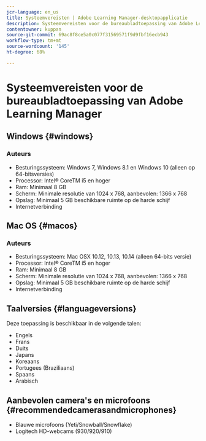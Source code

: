 ```yaml
---
jcr-language: en_us
title: Systeemvereisten | Adobe Learning Manager-desktopapplicatie
description: Systeemvereisten voor de bureaubladtoepassing van Adobe Learning Manager
contentowner: kuppan
source-git-commit: 69ac8f8ce5a0c077f31569571f9d9fbf16ecb943
workflow-type: tm+mt
source-wordcount: '145'
ht-degree: 68%

---
```




# Systeemvereisten voor de bureaubladtoepassing van Adobe Learning Manager

## Windows {#windows}

### Auteurs

* Besturingssysteem: Windows 7, Windows 8.1 en Windows 10 (alleen op 64-bitsversies)
* Processor: Intel® CoreTM i5 en hoger
* Ram: Minimaal 8 GB
* Scherm: Minimale resolutie van 1024 x 768, aanbevolen: 1366 x 768
* Opslag: Minimaal 5 GB beschikbare ruimte op de harde schijf
* Internetverbinding

## Mac OS {#macos}

### Auteurs

* Besturingssysteem: Mac OSX 10.12, 10.13, 10.14 (alleen 64-bits versie)
* Processor: Intel® CoreTM i5 en hoger
* Ram: Minimaal 8 GB
* Scherm: Minimale resolutie van 1024 x 768, aanbevolen: 1366 x 768
* Opslag: Minimaal 5 GB beschikbare ruimte op de harde schijf
* Internetverbinding

## Taalversies {#languageversions}

Deze toepassing is beschikbaar in de volgende talen:

* Engels
* Frans
* Duits
* Japans
* Koreaans
* Portugees (Braziliaans)
* Spaans
* Arabisch

## Aanbevolen camera&#39;s en microfoons {#recommendedcamerasandmicrophones}

* Blauwe microfoons (Yeti/Snowball/Snowflake)
* Logitech HD-webcams (930/920/910)

